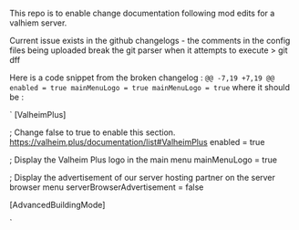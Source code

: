 This repo is to enable change documentation following mod edits for a valhiem server. 

Current issue exists in the github changelogs - the comments in the config files being uploaded break the git parser when it attempts to execute > git dff

Here is a code snippet from the broken changelog : 
`
@@ -7,19 +7,19 @@ enabled = true
mainMenuLogo = true	mainMenuLogo = true
`
where it should be : 

`
[ValheimPlus]

; Change false to true to enable this section. https://valheim.plus/documentation/list#ValheimPlus
enabled = true

; Display the Valheim Plus logo in the main menu
mainMenuLogo = true

; Display the advertisement of our server hosting partner on the server browser menu
serverBrowserAdvertisement = false

[AdvancedBuildingMode]

`
